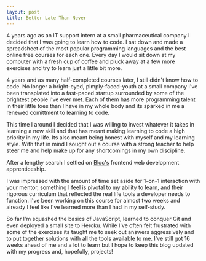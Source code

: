 ```yaml
---
layout: post
title: Better Late Than Never
---
```


4 years ago as an IT support intern at a small pharmaceutical company I decided that I was going to learn how to code. I sat down and made a spreadsheet of the most popular programming languages and the best online free courses for each one. Every day I would sit down at my computer with a fresh cup of coffee and pluck away at a few more exercises and try to learn just a little bit more.

4 years and as many half-completed courses later, I still didn't know how to code. No longer a bright-eyed, pimply-faced-youth at a small company I've been transplated into a fast-paced startup surrounded by some of the brightest people I've ever met. Each of them has more programming talent in their little toes than I have in my whole body and its sparked in me a renewed comittment to learning to code.

This time I around I decided that I was willing to invest whatever it takes in learning a new skill and that has meant making learning to code a high priority in my life. Its also meant being honest with myself and my learning style. With that in mind I sought out a course with a strong teacher to help steer me and help make up for any shortcomings in my own discipline.

After a lengthy search I settled on [Bloc's](http://bloc.io) frontend web development apprenticeship.

I was impressed with the amount of time set aside for 1-on-1 interaction with your mentor, something I feel is pivotal to my ability to learn, and their rigorous curriculum that reflected the real life tools a developer needs to function. I've been working on this course for almost two weeks and already I feel like I've learned more than I had in my self-study.

So far I'm squashed the basics of JavaScript, learned to conquer Git and even deployed a small site to Heroku. While I've often felt frustrated with some of the exercises its taught me to seek out answers aggressively and to put together solutions with all the tools available to me. I've still got 16 weeks ahead of me and a lot to learn but I hope to keep this blog updated with my progress and, hopefully, projects!